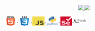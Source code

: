 <div align="center">
  <a href="https://github.com/dm3v7s">
  <img height="180em" src="https://github-readme-stats.vercel.app/api?username=dm3v7s&show_icons=true&theme=dark&include_all_commits=true        count_private=true"/>
  <img height="180em" src="https://github-readme-stats.vercel.app/api/top-langs/?username=dm3v7s&layout=compact&langs_count=7&theme=dark"/>
</div>

<div style="display: inline_block"><br>
<img align="center" alt="dm3v7s" height="30" width="40" src="https://raw.githubusercontent.com/devicons/devicon/1119b9f84c0290e0f0b38982099a2bd027a48bf1/icons/html5/html5-original-wordmark.svg">
<img align="center" alt="dm3v7s" height="30" width="40" src="https://raw.githubusercontent.com/devicons/devicon/1119b9f84c0290e0f0b38982099a2bd027a48bf1/icons/css3/css3-original-wordmark.svg">
<img align="center" alt="dm3v7s" height="30" width="40" src="https://raw.githubusercontent.com/devicons/devicon/1119b9f84c0290e0f0b38982099a2bd027a48bf1/icons/javascript/javascript-original.svg">
<img align="center" alt="dm3v7s" height="30" width="40" src="https://raw.githubusercontent.com/devicons/devicon/1119b9f84c0290e0f0b38982099a2bd027a48bf1/icons/python/python-original-wordmark.svg">
  <img align="center" alt="dm3v7s" height="30" width="40" src="https://raw.githubusercontent.com/devicons/devicon/1119b9f84c0290e0f0b38982099a2bd027a48bf1/icons/selenium/selenium-original.svg">
  <img align="center" alt="dm3v7s" height="30" width="40" src="https://raw.githubusercontent.com/devicons/devicon/1119b9f84c0290e0f0b38982099a2bd027a48bf1/icons/flask/flask-original-wordmark.svg">
</div>
